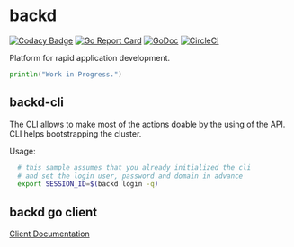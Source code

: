 # backd

[![Codacy Badge](https://api.codacy.com/project/badge/Grade/2f638060a9d44b6e89ded1695423df5f)](https://www.codacy.com/app/fernandezvara/backd?utm_source=github.com&amp;utm_medium=referral&amp;utm_content=backd-io/backd&amp;utm_campaign=Badge_Grade)
[![Go Report Card](https://goreportcard.com/badge/github.com/backd-io/backd)](https://goreportcard.com/report/github.com/backd-io/backd)
[![GoDoc](https://godoc.org/github.com/backd-io/backd?status.svg)](https://godoc.org/github.com/backd-io/backd)
[![CircleCI](https://circleci.com/gh/backd-io/backd.svg?style=svg)](https://circleci.com/gh/backd-io/backd)

Platform for rapid application development.

```go
println("Work in Progress.")
```

## backd-cli

The CLI allows to make most of the actions doable by the using of the API. CLI helps bootstrapping the cluster.

Usage:

```bash
  # this sample assumes that you already initialized the cli
  # and set the login user, password and domain in advance
  export SESSION_ID=$(backd login -q)

```

## backd go client

[Client Documentation](https://gowalker.org/github.com/backd-io/backd/backd)